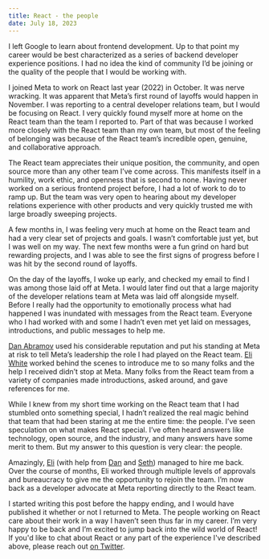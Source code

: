 ```yaml
---
title: React - the people
date: July 18, 2023
---
```


I left Google to learn about frontend development. Up to that point my career would be best characterized as a series of backend developer experience positions. I had no idea the kind of community I’d be joining or the quality of the people that I would be working with.

I joined Meta to work on React last year (2022) in October. It was nerve wracking. It was apparent that Meta’s first round of layoffs would happen in November. I was reporting to a central developer relations team, but I would be focusing on React. I very quickly found myself more at home on the React team than the team I reported to. Part of that was because I worked more closely with the React team than my own team, but most of the feeling of belonging was because of the React team’s incredible open, genuine, and collaborative approach.

The React team appreciates their unique position, the community, and open source more than any other team I’ve come across. This manifests itself in a humility, work ethic, and openness that is second to none. Having never worked on a serious frontend project before, I had a lot of work to do to ramp up. But the team was very open to hearing about my developer relations experience with other products and very quickly trusted me with large broadly sweeping projects.

A few months in, I was feeling very much at home on the React team and had a very clear set of projects and goals. I wasn’t comfortable just yet, but I was well on my way. The next few months were a fun grind on hard but rewarding projects, and I was able to see the first signs of progress before I was hit by the second round of layoffs.

On the day of the layoffs, I woke up early, and checked my email to find I was among those laid off at Meta. I would later find out that a large majority of the developer relations team at Meta was laid off alongside myself. Before I really had the opportunity to emotionally process what had happened I was inundated with messages from the React team. Everyone who I had worked with and some I hadn’t even met yet laid on messages, introductions, and public messages to help me.

[Dan Abramov](https://twitter.com/dan_abramov) used his considerable reputation and put his standing at Meta at risk to tell Meta’s leadership the role I had played on the React team. [Eli White](https://twitter.com/Eli_White) worked behind the scenes to introduce me to so many folks and the help I received didn’t stop at Meta. Many folks from the React team from a variety of companies made introductions, asked around, and gave references for me.

While I knew from my short time working on the React team that I had stumbled onto something special, I hadn’t realized the real magic behind that team that had been staring at me the entire time: the people. I’ve seen speculation on what makes React special. I’ve often heard answers like technology, open source, and the industry, and many answers have some merit to them. But my answer to this question is very clear: the people.

Amazingly, [Eli](https://twitter.com/Eli_White) (with help from [Dan](https://twitter.com/dan_abramov) and [Seth](https://twitter.com/sethwebster)) managed to hire me back. Over the course of months, Eli worked through multiple levels of approvals and bureaucracy to give me the opportunity to rejoin the team. I’m now back as a developer advocate at Meta reporting directly to the React team.

I started writing this post before the happy ending, and I would have published it whether or not I returned to Meta. The people working on React care about their work in a way I haven’t seen thus far in my career. I’m very happy to be back and I’m excited to jump back into the wild world of React! If you'd like to chat about React or any part of the experience I've described above, please reach out [on Twitter](https://twitter.com/mattcarrollcode).
